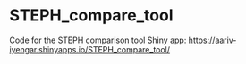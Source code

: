 # STEPH_compare_tool
Code for the STEPH comparison tool Shiny app: https://aariv-iyengar.shinyapps.io/STEPH_compare_tool/
